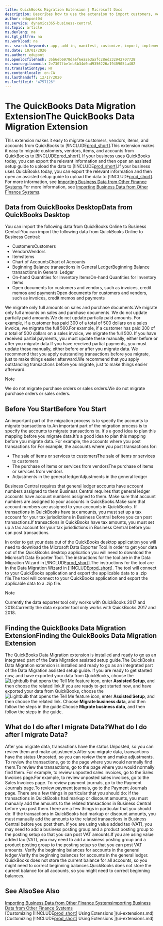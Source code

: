 ```yaml
---
title: QuickBooks Migration Extension | Microsoft Docs
description: Describes how to use the extension to import customers, vendors, items, and accounts from QuickBooks Desktop to Business Central.
author: edupont04
ms.service: dynamics365-business-central
ms.topic: article
ms.devlang: na
ms.tgt_pltfrm: na
ms.workload: na
ms. search.keywords: app, add-in, manifest, customize, import, implement
ms.date: 10/01/2020
ms.author: edupont
ms.openlocfilehash: 36b6eb6970daef6ea2e3aafc28ed232942707728
ms.sourcegitcommit: 2e7307fbe1eb3b34d0ad9356226a19409054a402
ms.translationtype: HT
ms.contentlocale: en-CA
ms.lasthandoff: 12/17/2020
ms.locfileid: "4757126"
---
```

# <a name="the-quickbooks-data-migration-extension"></a><span data-ttu-id="39cb7-103">The QuickBooks Data Migration Extension</span><span class="sxs-lookup"><span data-stu-id="39cb7-103">The QuickBooks Data Migration Extension</span></span>

<span data-ttu-id="39cb7-104">This extension makes it easy to migrate customers, vendors, items, and accounts from QuickBooks to [!INCLUDE[prod_short](includes/prod_short.md)].</span><span class="sxs-lookup"><span data-stu-id="39cb7-104">This extension makes it easy to migrate customers, vendors, items, and accounts from QuickBooks to [!INCLUDE[prod_short](includes/prod_short.md)].</span></span> <span data-ttu-id="39cb7-105">If your business uses QuickBooks today, you can export the relevant information and then open an assisted setup guide to upload the data to [!INCLUDE[prod_short](includes/prod_short.md)].</span><span class="sxs-lookup"><span data-stu-id="39cb7-105">If your business uses QuickBooks today, you can export the relevant information and then open an assisted setup guide to upload the data to [!INCLUDE[prod_short](includes/prod_short.md)].</span></span>  
<span data-ttu-id="39cb7-106">For more information, see [Importing Business Data from Other Finance Systems](across-import-data-configuration-packages.md).</span><span class="sxs-lookup"><span data-stu-id="39cb7-106">For more information, see [Importing Business Data from Other Finance Systems](across-import-data-configuration-packages.md).</span></span>

## <a name="data-from-quickbooks-desktop"></a><span data-ttu-id="39cb7-107">Data from QuickBooks Desktop</span><span class="sxs-lookup"><span data-stu-id="39cb7-107">Data from QuickBooks Desktop</span></span>

<span data-ttu-id="39cb7-108">You can import the following data from QuickBooks Online to Business Central:</span><span class="sxs-lookup"><span data-stu-id="39cb7-108">You can import the following data from QuickBooks Online to Business Central:</span></span>

- <span data-ttu-id="39cb7-109">Customers</span><span class="sxs-lookup"><span data-stu-id="39cb7-109">Customers</span></span>  
- <span data-ttu-id="39cb7-110">Vendors</span><span class="sxs-lookup"><span data-stu-id="39cb7-110">Vendors</span></span>  
- <span data-ttu-id="39cb7-111">Items</span><span class="sxs-lookup"><span data-stu-id="39cb7-111">Items</span></span>  
- <span data-ttu-id="39cb7-112">Chart of Accounts</span><span class="sxs-lookup"><span data-stu-id="39cb7-112">Chart of Accounts</span></span>  
- <span data-ttu-id="39cb7-113">Beginning Balance transactions in General Ledger</span><span class="sxs-lookup"><span data-stu-id="39cb7-113">Beginning Balance transactions in General Ledger</span></span>  
- <span data-ttu-id="39cb7-114">On-hand Quantities for Inventory Items</span><span class="sxs-lookup"><span data-stu-id="39cb7-114">On-hand Quantities for Inventory Items</span></span>  
- <span data-ttu-id="39cb7-115">Open documents for customers and vendors, such as invoices, credit memos and payments</span><span class="sxs-lookup"><span data-stu-id="39cb7-115">Open documents for customers and vendors, such as invoices, credit memos and payments</span></span>  

<span data-ttu-id="39cb7-116">We migrate only full amounts on sales and purchase documents.</span><span class="sxs-lookup"><span data-stu-id="39cb7-116">We migrate only full amounts on sales and purchase documents.</span></span> <span data-ttu-id="39cb7-117">We do not update partially paid amounts.</span><span class="sxs-lookup"><span data-stu-id="39cb7-117">We do not update partially paid amounts.</span></span> <span data-ttu-id="39cb7-118">For example, if a customer has paid 300 of a total of 500 dollars on a sales invoice, we migrate the full 500.</span><span class="sxs-lookup"><span data-stu-id="39cb7-118">For example, if a customer has paid 300 of a total of 500 dollars on a sales invoice, we migrate the full 500.</span></span> <span data-ttu-id="39cb7-119">If you have received partial payments, you must update these manually, either before or after you migrate data.</span><span class="sxs-lookup"><span data-stu-id="39cb7-119">If you have received partial payments, you must update these manually, either before or after you migrate data.</span></span> <span data-ttu-id="39cb7-120">We recommend that you apply outstanding transactions before you migrate, just to make things easier afterward.</span><span class="sxs-lookup"><span data-stu-id="39cb7-120">We recommend that you apply outstanding transactions before you migrate, just to make things easier afterward.</span></span>

> [!NOTE]
> <span data-ttu-id="39cb7-121">We do not migrate purchase orders or sales orders.</span><span class="sxs-lookup"><span data-stu-id="39cb7-121">We do not migrate purchase orders or sales orders.</span></span>

## <a name="before-you-start"></a><span data-ttu-id="39cb7-122">Before You Start</span><span class="sxs-lookup"><span data-stu-id="39cb7-122">Before You Start</span></span>

<span data-ttu-id="39cb7-123">An important part of the migration process is to specify the accounts to migrate transactions to.</span><span class="sxs-lookup"><span data-stu-id="39cb7-123">An important part of the migration process is to specify the accounts to migrate transactions to.</span></span> <span data-ttu-id="39cb7-124">It's a good idea to plan this mapping before you migrate data.</span><span class="sxs-lookup"><span data-stu-id="39cb7-124">It's a good idea to plan this mapping before you migrate data.</span></span> <span data-ttu-id="39cb7-125">For example, the accounts where you post transactions for:</span><span class="sxs-lookup"><span data-stu-id="39cb7-125">For example, the accounts where you post transactions for:</span></span>

- <span data-ttu-id="39cb7-126">The sale of items or services to customers</span><span class="sxs-lookup"><span data-stu-id="39cb7-126">The sale of items or services to customers</span></span>  
- <span data-ttu-id="39cb7-127">The purchase of items or services from vendors</span><span class="sxs-lookup"><span data-stu-id="39cb7-127">The purchase of items or services from vendors</span></span>  
- <span data-ttu-id="39cb7-128">Adjustments in the general ledger</span><span class="sxs-lookup"><span data-stu-id="39cb7-128">Adjustments in the general ledger</span></span>  

<span data-ttu-id="39cb7-129">Business Central requires that general ledger accounts have account numbers assigned to them.</span><span class="sxs-lookup"><span data-stu-id="39cb7-129">Business Central requires that general ledger accounts have account numbers assigned to them.</span></span> <span data-ttu-id="39cb7-130">Make sure that account numbers are assigned to your accounts in QuickBooks.</span><span class="sxs-lookup"><span data-stu-id="39cb7-130">Make sure that account numbers are assigned to your accounts in QuickBooks.</span></span>
<span data-ttu-id="39cb7-131">If transactions in QuickBooks have tax amounts, you must set up a tax account for your tax jurisdictions in Business Central before you can post transactions.</span><span class="sxs-lookup"><span data-stu-id="39cb7-131">If transactions in QuickBooks have tax amounts, you must set up a tax account for your tax jurisdictions in Business Central before you can post transactions.</span></span>

<span data-ttu-id="39cb7-132">In order to get your data out of the QuickBooks desktop application you will need to download the Microsoft Data Exporter Tool.</span><span class="sxs-lookup"><span data-stu-id="39cb7-132">In order to get your data out of the QuickBooks desktop application you will need to download the Microsoft Data Exporter Tool.</span></span>  <span data-ttu-id="39cb7-133">The instructions for the tool are in the Data Migration Wizard in [!INCLUDE[prod_short](includes/prod_short.md)].</span><span class="sxs-lookup"><span data-stu-id="39cb7-133">The instructions for the tool are in the Data Migration Wizard in [!INCLUDE[prod_short](includes/prod_short.md)].</span></span> <span data-ttu-id="39cb7-134">The tool will connect to your QuickBooks application and export the applicable data to a .zip file.</span><span class="sxs-lookup"><span data-stu-id="39cb7-134">The tool will connect to your QuickBooks application and export the applicable data to a .zip file.</span></span>  

> [!NOTE]
> <span data-ttu-id="39cb7-135">Currently the data exporter tool only works with QuickBooks 2017 and 2018.</span><span class="sxs-lookup"><span data-stu-id="39cb7-135">Currently the data exporter tool only works with QuickBooks 2017 and 2018.</span></span>

## <a name="finding-the-quickbooks-data-migration-extension"></a><span data-ttu-id="39cb7-136">Finding the QuickBooks Data Migration Extension</span><span class="sxs-lookup"><span data-stu-id="39cb7-136">Finding the QuickBooks Data Migration Extension</span></span>

<span data-ttu-id="39cb7-137">The QuickBooks Data Migration extension is installed and ready to go as an integrated part of the Data Migration assisted setup guide.</span><span class="sxs-lookup"><span data-stu-id="39cb7-137">The QuickBooks Data Migration extension is installed and ready to go as an integrated part of the Data Migration assisted setup guide.</span></span> <span data-ttu-id="39cb7-138">If you are ready to get started now, and have exported your data from QuickBooks, choose the ![Lightbulb that opens the Tell Me feature](media/ui-search/search_small.png "Tell me what you want to do") icon, enter **Assisted Setup**, and then choose the related link.</span><span class="sxs-lookup"><span data-stu-id="39cb7-138">If you are ready to get started now, and have exported your data from QuickBooks, choose the ![Lightbulb that opens the Tell Me feature](media/ui-search/search_small.png "Tell me what you want to do") icon, enter **Assisted Setup**, and then choose the related link.</span></span> <span data-ttu-id="39cb7-139">Choose **Migrate business data**, and then follow the steps in the guide.</span><span class="sxs-lookup"><span data-stu-id="39cb7-139">Choose **Migrate business data**, and then follow the steps in the guide.</span></span>  

## <a name="what-do-i-do-after-i-migrate-data"></a><span data-ttu-id="39cb7-140">What do I do after I migrate Data?</span><span class="sxs-lookup"><span data-stu-id="39cb7-140">What do I do after I migrate Data?</span></span>

<span data-ttu-id="39cb7-141">After you migrate data, transactions have the status Unposted, so you can review them and make adjustments.</span><span class="sxs-lookup"><span data-stu-id="39cb7-141">After you migrate data, transactions have the status Unposted, so you can review them and make adjustments.</span></span> <span data-ttu-id="39cb7-142">To review the transactions, go to the page where you would normally find them.</span><span class="sxs-lookup"><span data-stu-id="39cb7-142">To review the transactions, go to the page where you would normally find them.</span></span> <span data-ttu-id="39cb7-143">For example, to review unposted sales invoices, go to the Sales Invoices page.</span><span class="sxs-lookup"><span data-stu-id="39cb7-143">For example, to review unposted sales invoices, go to the Sales Invoices page.</span></span> <span data-ttu-id="39cb7-144">To review payment journals, go to the Payment Journals page.</span><span class="sxs-lookup"><span data-stu-id="39cb7-144">To review payment journals, go to the Payment Journals page.</span></span>
<span data-ttu-id="39cb7-145">There are a few things in particular that you should do: If the transactions in QuickBooks had markup or discount amounts, you must manually add the amounts to the related transactions in Business Central before you post them.</span><span class="sxs-lookup"><span data-stu-id="39cb7-145">There are a few things in particular that you should do: If the transactions in QuickBooks had markup or discount amounts, you must manually add the amounts to the related transactions in Business Central before you post them.</span></span>
<span data-ttu-id="39cb7-146">If you are using value added tax (VAT), you may need to add a business posting group and a product posting group to the posting setup so that you can post VAT amounts.</span><span class="sxs-lookup"><span data-stu-id="39cb7-146">If you are using value added tax (VAT), you may need to add a business posting group and a product posting group to the posting setup so that you can post VAT amounts.</span></span>
<span data-ttu-id="39cb7-147">Verify the beginning balances for accounts in the general ledger.</span><span class="sxs-lookup"><span data-stu-id="39cb7-147">Verify the beginning balances for accounts in the general ledger.</span></span> <span data-ttu-id="39cb7-148">QuickBooks does not store the current balance for all accounts, so you might need to correct beginning balances.</span><span class="sxs-lookup"><span data-stu-id="39cb7-148">QuickBooks does not store the current balance for all accounts, so you might need to correct beginning balances.</span></span>

## <a name="see-also"></a><span data-ttu-id="39cb7-149">See Also</span><span class="sxs-lookup"><span data-stu-id="39cb7-149">See Also</span></span>

[<span data-ttu-id="39cb7-150">Importing Business Data from Other Finance Systems</span><span class="sxs-lookup"><span data-stu-id="39cb7-150">Importing Business Data from Other Finance Systems</span></span>](across-import-data-configuration-packages.md)  
<span data-ttu-id="39cb7-151">[Customizing [!INCLUDE[prod_short](includes/prod_short.md)] Using Extensions ](ui-extensions.md)</span><span class="sxs-lookup"><span data-stu-id="39cb7-151">[Customizing [!INCLUDE[prod_short](includes/prod_short.md)] Using Extensions ](ui-extensions.md)</span></span>  
